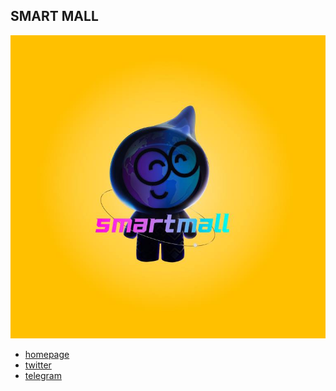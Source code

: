 ## SMART MALL
![avatar](https://raw.githubusercontent.com/smartmallweb3/smart-mall/main/logo/logo1.jpg)

* [homepage](https://smartmall.ai/)
* [twitter](https://twitter.com/SmartMall333)
* [telegram](https://t.me/SmartMall003)
